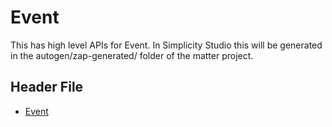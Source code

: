 # Event

This has high level APIs for Event. In Simplicity Studio this will be generated in the autogen/zap-generated/ folder of the matter project.

## Header File

- [Event](https://github.com/project-chip/connectedhomeip/tree/master/zzz_generated/app-common/app-common/zap-generated/ids/Events.h)